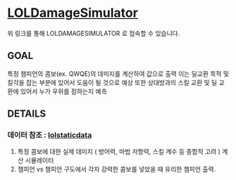 # [LOLDamageSimulator][ldslink]
[ldslink]: https://bad-mdc.github.io/loldamagesimulator/
위 링크를 통해 LOLDAMAGESIMULATOR 로 접속할 수 있습니다.

## GOAL

특정 챔피언의 콤보(ex. QWQE)의 데미지를 계산하여 값으로 출력
이는 딜교환 목적 및 킬각을 잡는 부분에 있어서 도움이 될 것으로 예상
또한 상대방과의 스킬 교환 및 딜 교환에 있어서 누가 우위를 점하는지 예측

## DETAILS

### 데이터 참조 : [lolstaticdata](https://github.com/meraki-analytics/lolstaticdata)

1. 특정 콤보에 대한 실제 데미지 ( 방어력, 마법 저항력, 스킬 계수 등 종합적 고려 ) 계산 시뮬레이터
2. 챔피언 vs 챔피언 구도에서 각자 강력한 콤보를 넣었을 때 유리한 챔피언 출력.